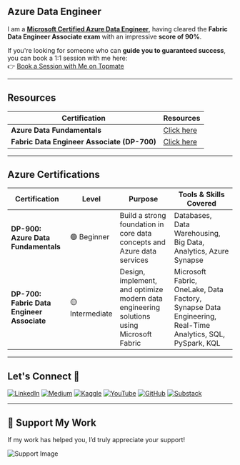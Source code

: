 ## Azure Data Engineer

I am a [**Microsoft Certified Azure Data Engineer**](https://learn.microsoft.com/en-us/users/tajamulkhan/credentials/certification/fabric-data-engineer-associate?tab=credentials-tab), having cleared the **Fabric Data Engineer Associate exam** with an impressive **score of 90%**.

If you're looking for someone who can **guide you to guaranteed success**, you can book a 1:1 session with me here:  
👉 [Book a Session with Me on Topmate](https://topmate.io/tajamulkhan/1516477)

---

## Resources

| Certification                              | Resources                                      |
|--------------------------------------------|------------------------------------------------|
| **Azure Data Fundamentals**       | [Click here](https://github.com/tajamulkhann/Azure-Data-Engineer/tree/main/DP%20900%20-%20Azure%20Fundamentals)              |
| **Fabric Data Engineer Associate (DP-700)**| [Click here](https://github.com/tajamulkhann/Azure-Data-Engineer/tree/main/DP%20700%20-%20Fabric%20Data%20Engineer)              |

---

## Azure Certifications

| Certification                              | Level          | Purpose                                                                                          | Tools & Skills Covered                                                                 |
|-------------------------------------------|----------------|--------------------------------------------------------------------------------------------------|-----------------------------------------------------------------------------------------|
| **DP-900: Azure Data Fundamentals**       | 🟢 Beginner     | Build a strong foundation in core data concepts and Azure data services                         | Databases, Data Warehousing, Big Data, Analytics, Azure Synapse                         |
| **DP-700: Fabric Data Engineer Associate** | 🟡 Intermediate | Design, implement, and optimize modern data engineering solutions using Microsoft Fabric         | Microsoft Fabric, OneLake, Data Factory, Synapse Data Engineering, Real-Time Analytics, SQL, PySpark, KQL |

---

## Let's Connect 🤝

[![LinkedIn](https://img.shields.io/badge/linkedin-%230077B5.svg?style=for-the-badge&logo=linkedin&logoColor=white)](https://www.linkedin.com/in/tajamulkhann/)
[![Medium](https://img.shields.io/badge/Medium-12100E?style=for-the-badge&logo=medium&logoColor=white)](https://medium.com/@tajamulkhan)
[![Kaggle](https://img.shields.io/badge/Kaggle-035a7d?style=for-the-badge&logo=kaggle&logoColor=white)](https://www.kaggle.com/tajamulkhan)
[![YouTube](https://img.shields.io/badge/YouTube-%23FF0000.svg?style=for-the-badge&logo=YouTube&logoColor=white)](https://www.youtube.com)
[![GitHub](https://img.shields.io/badge/Github-12100E?style=for-the-badge&logo=github&logoColor=white)](https://github.com/tajamulkhann)
[![Substack](https://img.shields.io/badge/Substack-%23006f5c.svg?style=for-the-badge&logo=substack&logoColor=FF6719)](https://substack.com/@tajamulkhan)

---

## 💖 Support My Work

If my work has helped you, I’d truly appreciate your support!

![Support Image](https://github.com/user-attachments/assets/127762f6-edae-4bea-989a-5296cf161ed3)
